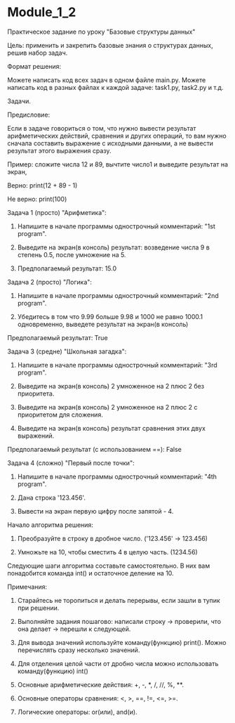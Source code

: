 # Module_1_2
Практическое задание по уроку "Базовые структуры данных"

Цель: применить и закрепить базовые знания о структурах данных, решив набор задач.



Формат решения:

Можете написать код всех задач в одном файле main.py.
Можете написать код в разных файлах к каждой задаче: task1.py, task2.py и т.д.


Задачи.

Предисловие:

Если в задаче говориться о том, что нужно вывести результат арифметических действий, сравнения и других операций, то вам нужно сначала составить выражение с исходными данными, а не вывести результат этого выражения сразу.

Пример: сложите числа 12 и 89, вычтите число1 и выведите результат на экран,

Верно: print(12 + 89 - 1)

Не верно: print(100)



Задача 1 (просто) "Арифметика":

1. Напишите в начале программы однострочный комментарий: "1st program".

2. Выведите на экран(в консоль) результат: возведение числа 9 в степень 0.5, после умножение на 5.

3. Предполагаемый результат: 15.0


Задача 2 (просто) "Логика":

1. Напишите в начале программы однострочный комментарий: "2nd program".

2. Убедитесь в том что 9.99 больше 9.98 и 1000 не равно 1000.1 одновременно, выведете результат на экран(в консоль)
 
 Предполагаемый результат: True


Задача 3 (средне) "Школьная загадка":

1. Напишите в начале программы однострочный комментарий: "3rd program".

2. Выведите на экран(в консоль) 2 умноженное на 2 плюс 2 без приоритета.

3. Выведите на экран(в консоль) 2 умноженное на 2 плюс 2 с приоритетом для сложения.

4. Выведите на экран(в консоль) результат сравнения этих двух выражений.

Предполагаемый результат (с использованием ==): False


Задача 4 (сложно) "Первый после точки":

1. Напишите в начале программы однострочный комментарий: "4th program".

2. Дана строка '123.456'.

3. Вывести на экран первую цифру после запятой - 4.

Начало алгоритма решения:

1. Преобразуйте в строку в дробное число. ('123.456' -> 123.456)

2. Умножьте на 10, чтобы сместить 4 в целую часть. (1234.56)

Следующие шаги алгоритма составьте самостоятельно. В них вам понадобится команда int() и остаточное деление на 10.



Примечания:

1. Старайтесь не торопиться и делать перерывы, если зашли в тупик при решении.

2. Выполняйте задания пошагово: написали строку -> проверили, что она делает -> перешли к следующей.

3. Для вывода значений используйте команду(функцию) print(). Можно перечислять сразу несколько значений.

4. Для отделения целой части от дробно числа можно использовать команду(функцию) int()

5. Основные арифметические действия: +, -, *, /, //, %, **.

6. Основные операторы сравнения: <, >, ==, !=, <=, >=.

7. Логические операторы: or(или), and(и).
